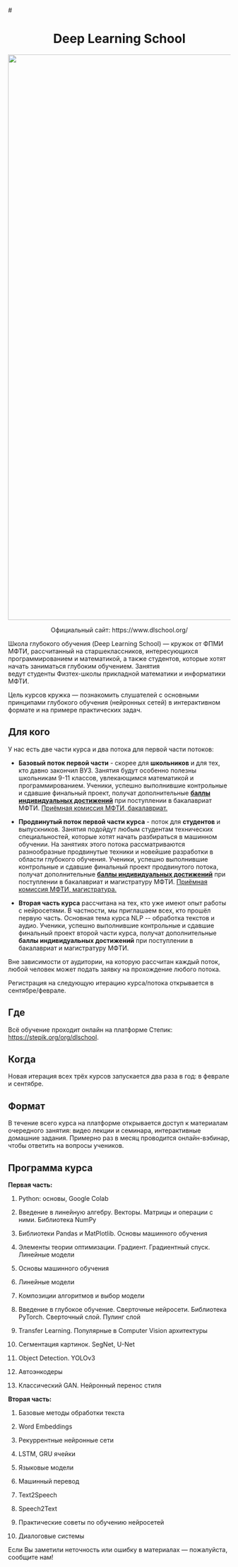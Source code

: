 #<h1 style="text-align:center">Deep Learning School</h1>

<p align="center">
 <img src="_static/logo_readme.png" width=1280>
</p>

<p align="center">Официальный сайт: https://www.dlschool.org/</p>

Школа глубокого обучения (Deep Learning School) — кружок от ФПМИ МФТИ, рассчитанный на старшеклассников, интересующихся программированием и математикой, а также студентов, которые хотят начать заниматься глубоким обучением. Занятия ведут студенты Физтех-школы прикладной математики и информатики МФТИ.

Цель курсов кружка — познакомить слушателей с основными принципами глубокого обучения (нейронных сетей) в интерактивном формате и на примере практических задач.

## Для кого

У нас есть две части курса и два потока для первой части потоков:
* **Базовый поток первой части** - скорее для **школьников** и для тех, кто давно закончил ВУЗ. Занятия будут особенно полезны школьникам 9-11 классов, увлекающимся математикой и программированием. Ученики, успешно выполнившие контрольные и сдавшие финальный проект, получат дополнительные [**баллы индивидуальных достижений**](https://pk.mipt.ru/bachelor/2022_ID/#:~:text=%D0%A8%D0%BA%D0%BE%D0%BB%D1%8B%20%D0%B3%D0%BB%D1%83%D0%B1%D0%BE%D0%BA%D0%BE%D0%B3%D0%BE%20%D0%BE%D0%B1%D1%83%D1%87%D0%B5%D0%BD%D0%B8%D1%8F) при поступлении в бакалавриат МФТИ. [Приёмная комиссия МФТИ, бакалавриат.](https://pk.mipt.ru/bachelor/)

* **Продвинутый поток первой части курса** - поток для **студентов** и выпускников. Занятия подойдут любым студентам технических специальностей, которые хотят начать разбираться в машинном обучении. На занятиях этого потока рассматриваются разнообразные продвинутые техники и новейшие разработки в области глубокого обучения. Ученики, успешно выполнившие контрольные и сдавшие финальный проект продвинутого потока, получат дополнительные [**баллы индивидуальных достижений**](https://pk.mipt.ru/master/2022_ID/#:~:text=Deep%20Learning%20School) при поступлении в бакалавриат и магистратуру МФТИ. [Приёмная комиссия МФТИ, магистратура.](https://pk.mipt.ru/master/)

* **Вторая часть курса** рассчитана на тех, кто уже имеют опыт работы с нейросетями. В частности, мы приглашаем всех, кто прошёл первую часть. Основная тема курса NLP -- обработка текстов и аудио. Ученики, успешно выполнившие контрольные и сдавшие финальный проект второй части курса, получат дополнительные **баллы индивидуальных достижений** при поступлении в бакалавриат и магистратуру МФТИ.

Вне зависимости от аудитории, на которую рассчитан каждый поток, любой человек может подать заявку на прохождение любого потока.

Регистрация на следующую итерацию курса/потока открывается в сентябре/феврале.

## Где

Всё обучение проходит онлайн на платформе Степик: https://stepik.org/org/dlschool.

## Когда

Новая итерация всех трёх курсов запускается два раза в год: в феврале и сентябре.

## Формат

В течение всего курса на платформе открывается доступ к материалам очередного занятия: видео лекции и семинара, интерактивные домашние задания.
Примерно раз в месяц проводится онлайн-вэбинар, чтобы ответить на вопросы учеников.

## Программа курса

**Первая часть:**

1. Python: основы, Google Colab

2. Введение в линейную алгебру. Векторы. Матрицы и операции с ними. Библиотека NumPy

3. Библиотеки Pandas и MatPlotlib. Основы машинного обучения

4. Элементы теории оптимизации. Градиент. Градиентный спуск. Линейные модели

5. Основы машинного обучения

6. Линейные модели

7. Композиции алгоритмов и выбор модели

8. Введение в глубокое обучение. Сверточные нейросети. Библиотека PyTorch. Сверточный слой. Пулинг слой

9. Transfer Learning. Популярные в Computer Vision архитектуры

10. Сегментация картинок. SegNet, U-Net

11. Object Detection. YOLOv3

12. Автоэнкодеры

13. Классический GAN. Нейронный перенос стиля

**Вторая часть:**

1. Базовые методы обработки текста

2. Word Embeddings

3. Рекуррентные нейронные сети

4. LSTM, GRU ячейки

5. Языковые модели

6. Машинный перевод

7. Text2Speech

8. Speech2Text

9. Практические советы по обучению нейросетей

10. Диалоговые системы


 
 
Если Вы заметили неточность или ошибку в материалах — пожалуйста, сообщите нам!
